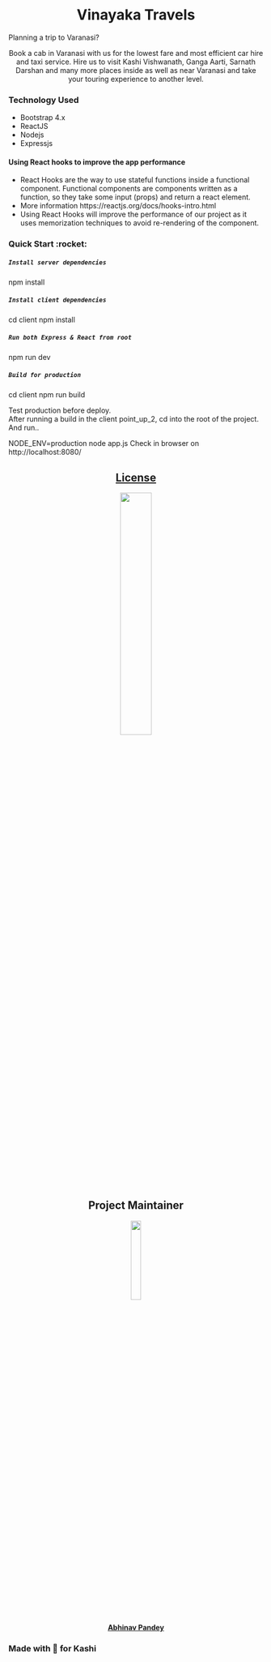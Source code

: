 <h1 align= "center"><b>Vinayaka Travels</b></h1>

Planning a trip to Varanasi?

<p align="center">Book a cab in Varanasi with us for the lowest fare and most efficient car hire and taxi service. Hire us to visit Kashi Vishwanath, Ganga Aarti, Sarnath Darshan and many more places inside as well as near Varanasi and take your touring experience to another level.</p>

<h3><b>Technology Used</b></h3>
<ul>
<li>Bootstrap 4.x</li>
<li>ReactJS</li>
<li>Nodejs</li>
<li>Expressjs</li>
</ul>
<h4>Using React hooks to improve the app performance</h4>
<ul>
<li>React Hooks are the way to use stateful functions inside a functional component. Functional components are components written as a function, so they take some input (props) and return a react element.</li>
<li>More information https://reactjs.org/docs/hooks-intro.html</li>
<li>Using React Hooks will improve the performance of our project as it uses memorization techniques to avoid re-rendering of the component.</li>
</ul>

<h3><b>Quick Start :rocket: </b></h3>

##### `Install server dependencies`

npm install

##### `Install client dependencies`

cd client
npm install

##### `Run both Express & React from root`

npm run dev

##### `Build for production`

cd client
npm run build

Test production before deploy. <br>
After running a build in the client point_up_2, cd into the root of the project.
And run..

NODE_ENV=production node app.js
Check in browser on http://localhost:8080/

<a href="./LICENSE"><h2 align= "center"><b>License</b></h2></a>

<p align="center"><img width=35% src="https://media.giphy.com/media/xUPGcJGy8I928yIlAQ/giphy.gif"></p>

<h2 align= "center"><b>Project Maintainer</b></h2>
<p align="center">
<img width=20% src="https://avatars1.githubusercontent.com/u/14235781?s=400&u=04e682f0022b55e24740ebd9ed4a22dd9f1b95cd&v=4">
</p>
<p align="center"><a href="https://github.com/DEVAbhinav"><b>Abhinav Pandey</b></h4></a></p>

### **Made with 💖 for Kashi**
